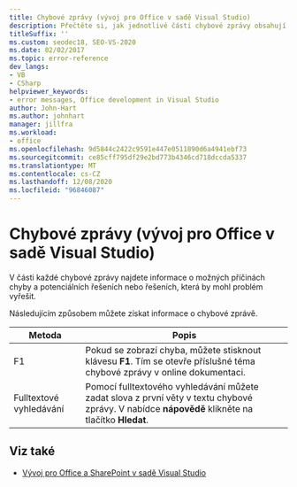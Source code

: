 ```yaml
---
title: Chybové zprávy (vývoj pro Office v sadě Visual Studio)
description: Přečtěte si, jak jednotlivé části chybové zprávy obsahují informace o možných příčinách chyby a potenciálních řešeních nebo řešeních, která by mohl problém vyřešit.
titleSuffix: ''
ms.custom: seodec18, SEO-VS-2020
ms.date: 02/02/2017
ms.topic: error-reference
dev_langs:
- VB
- CSharp
helpviewer_keywords:
- error messages, Office development in Visual Studio
author: John-Hart
ms.author: johnhart
manager: jillfra
ms.workload:
- office
ms.openlocfilehash: 9d5844c2422c9591e447e0511890d6a4941ebf73
ms.sourcegitcommit: ce85cff795df29e2bd773b4346cd718dccda5337
ms.translationtype: MT
ms.contentlocale: cs-CZ
ms.lasthandoff: 12/08/2020
ms.locfileid: "96846087"
---
```

# <a name="error-messages-office-development-in-visual-studio"></a>Chybové zprávy (vývoj pro Office v sadě Visual Studio)
  V části každé chybové zprávy najdete informace o možných příčinách chyby a potenciálních řešeních nebo řešeních, která by mohl problém vyřešit.

 Následujícím způsobem můžete získat informace o chybové zprávě.

|Metoda|Popis|
|-|-|
|F1|Pokud se zobrazí chyba, můžete stisknout klávesu **F1**. Tím se otevře příslušné téma chybové zprávy v online dokumentaci.|
|Fulltextové vyhledávání|Pomocí fulltextového vyhledávání můžete zadat slova z první věty v textu chybové zprávy. V nabídce **nápovědě** klikněte na tlačítko **Hledat**.|

## <a name="see-also"></a>Viz také
- [Vývoj pro Office a SharePoint v sadě Visual Studio](../vsto/office-and-sharepoint-development-in-visual-studio.md)
